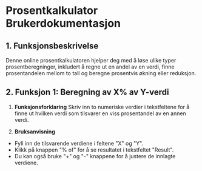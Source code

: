 # Prosentkalkulator Brukerdokumentasjon

## 1. Funksjonsbeskrivelse

Denne online prosentkalkulatoren hjelper deg med å løse ulike typer prosentberegninger, inkludert å regne ut en andel av en verdi, finne prosentandelen mellom to tall og beregne prosentvis økning eller reduksjon.

## 2. Funksjon 1: Beregning av X% av Y-verdi

1. **Funksjonsforklaring**
Skriv inn to numeriske verdier i tekstfeltene for å finne ut hvilken verdi som tilsvarer en viss prosentandel av en annen verdi.

2. **Bruksanvisning**
* Fyll inn de tilsvarende verdiene i feltene "X" og "Y".
* Klikk på knappen "% of" for å se resultatet i tekstfeltet "Result".
* Du kan også bruke "+" og "-" knappene for å justere de innlagte verdiene.